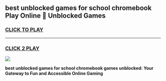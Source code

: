 
## best unblocked games for school chromebook Play Online 👋 Unblocked Games
<h3>
<a href="https://premium.freeplayer.one?title=best_unblocked_games_for_school_chromebook&ref=19F">CLICK TO PLAY</a></h3>
<hr>

<h3>
<a href="https://premium.freeplayer.one?title=best_unblocked_games_for_school_chromebook&ref=19F">CLICK 2 PLAY</a>
  
</h3>

<a href="https://premium.freeplayer.one?title=best_unblocked_games_for_school_chromebook&ref=19F"><img src="https://clearcache.store/games.png"></a>


**best unblocked games for school chromebook games unblocked: Your Gateway to Fun and Accessible Online Gaming**
